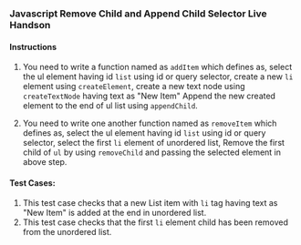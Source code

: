 
### Javascript Remove Child and Append Child Selector Live Handson


#### Instructions

1. You need to write a function named as `addItem` which defines as,
   select the ul element having id `list` using id or query selector,
   create a new `li` element using  `createElement`,
   create a new text node using `createTextNode` having text as "New Item"
   Append the new created element to the end of ul list using `appendChild`.

2. You need to write one another function named as `removeItem` which defines as,
   select the ul element having id `list` using id or query selector,
   select the first `li` element of unordered list,
   Remove the first child of `ul` by using `removeChild` and passing the selected element in above step.

#### Test Cases:

1. This test case checks that a new List item with `li` tag having text as "New Item" is added at the end in unordered list.
2. This test case checks that the first `li` element child has been removed from the unordered list.